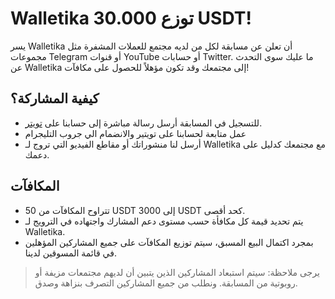# Walletika توزع 30.000 USDT!

يسر Walletika أن تعلن عن مسابقة لكل من لديه مجتمع للعملات المشفرة مثل مجموعات Telegram أو قنوات YouTube أو حسابات Twitter. ما عليك سوى التحدث عن Walletika إلى مجتمعك وقد تكون مؤهلاً للحصول على مكافآت!

## كيفية المشاركة؟
- للتسجيل في المسابقة أرسل رسالة مباشرة إلى حسابنا على [تويتر](https://twitter.com/WalletikaApp).
- عمل متابعة لحسابنا على تويتير والانضمام الي جروب التليجرام
- أرسل لنا منشوراتك أو مقاطع الفيديو التي تروج لـ Walletika مع مجتمعك كدليل على دعمك.

## المكافآت
- تتراوح المكافآت من 50 USDT إلى 3000 USDT كحد أقصى.
- يتم تحديد قيمة كل مكافأة حسب مستوى دعم المشارك واجتهاده في الترويج لـ Walletika.
- بمجرد اكتمال البيع المسبق، سيتم توزيع المكافآت على جميع المشاركين المؤهلين في قائمة المسوقين لدينا.

> يرجى ملاحظة: سيتم استبعاد المشاركين الذين يتبين أن لديهم مجتمعات مزيفة أو روبوتية من المسابقة. ونطلب من جميع المشاركين التصرف بنزاهة وصدق.
